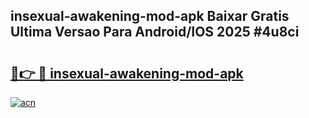 ## insexual-awakening-mod-apk Baixar Gratis Ultima Versao Para Android/IOS 2025 #4u8ci

# <h2><a href="https://ainizakaria.my?title=insexual-awakening-mod-apk&ref=20M">🔗👉 🔴 insexual-awakening-mod-apk</a></h2>

[![acn](https://github.com/user-attachments/assets/0f9c940e-d8b0-45ae-aac7-cd30a18b3e1c)](https://ainizakaria.my?title=insexual-awakening-mod-apk&ref=20M)

